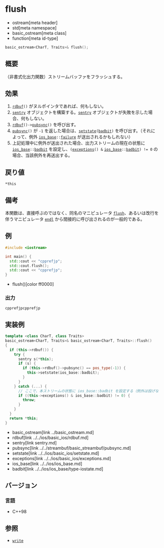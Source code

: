 # flush
* ostream[meta header]
* std[meta namespace]
* basic_ostream[meta class]
* function[meta id-type]

```cpp
basic_ostream<CharT, Traits>& flush();
```

## 概要
（非書式化出力関数）ストリームバッファをフラッシュする。

## 効果
1. [`rdbuf`](../../ios/basic_ios/rdbuf.md)`()` がヌルポインタであれば、何もしない。
1. [`sentry`](sentry.md) オブジェクトを構築する。[`sentry`](sentry.md) オブジェクトが失敗を示した場合、何もしない。
1. [`rdbuf`](../../ios/basic_ios/rdbuf.md)`()->`[`pubsync`](../../streambuf/basic_streambuf/pubsync.md)`()` を呼び出す。
1. [`pubsync`](../../streambuf/basic_streambuf/pubsync.md)`()` が `-1` を返した場合は、[`setstate`](../../ios/basic_ios/setstate.md)`(`[`badbit`](../../ios/ios_base/type-iostate.md)`)` を呼び出す。（それによって、例外 [`ios_base`](../../ios/ios_base.md)`::`[`failure`](../../ios/ios_base/failure.md) が送出されるかもしれない）
1. 上記処理中に例外が送出された場合、出力ストリームの現在の状態に [`ios_base`](../../ios/ios_base.md)`::`[`badbit`](../../ios/ios_base/type-iostate.md) を設定し、`(`[`exceptions`](../../ios/basic_ios/exceptions.md)`() &` [`ios_base`](../../ios/ios_base.md)`::`[`badbit`](../../ios/ios_base/type-iostate.md)`) != 0` の場合、当該例外を再送出する。

## 戻り値
`*this`

## 備考
本関数は、直接呼ぶのではなく、同名のマニピュレータ [`flush`](../flush.md)、あるいは改行を伴うマニピュレータ [`endl`](../endl.md) から間接的に呼び出されるのが一般的である。

## 例
```cpp example
#include <iostream>

int main() {
  std::cout << "cpprefjp";
  std::cout.flush();
  std::cout << "cpprefjp";
}
```
* flush()[color ff0000]

### 出力
```
cpprefjpcpprefjp
```

## 実装例
```cpp
template <class CharT, class Traits>
basic_ostream<CharT, Traits>& basic_ostream<CharT, Traits>::flush()
{
  if (this->rdbuf()) {
    try {
      sentry s(*this);
      if (s) {
        if (this->rdbuf()->pubsync() == pos_type(-1)) {
          this->setstate(ios_base::badbit);
        }
      }
    } catch (...) {
      // ここで、本ストリームの状態に ios_base::badbit を設定する（例外は投げない）
      if ((this->exceptions() & ios_base::badbit) != 0) {
        throw;
      }
    }
  }
  return *this;
}
```
* basic_ostream[link ../basic_ostream.md]
* rdbuf[link ../../ios/basic_ios/rdbuf.md]
* sentry[link sentry.md]
* pubsync[link ../../streambuf/basic_streambuf/pubsync.md]
* setstate[link ../../ios/basic_ios/setstate.md]
* exceptions[link ../../ios/basic_ios/exceptions.md]
* ios_base[link ../../ios/ios_base.md]
* badbit[link ../../ios/ios_base/type-iostate.md]

## バージョン
### 言語
- C++98

## 参照
- [`write`](write.md)
